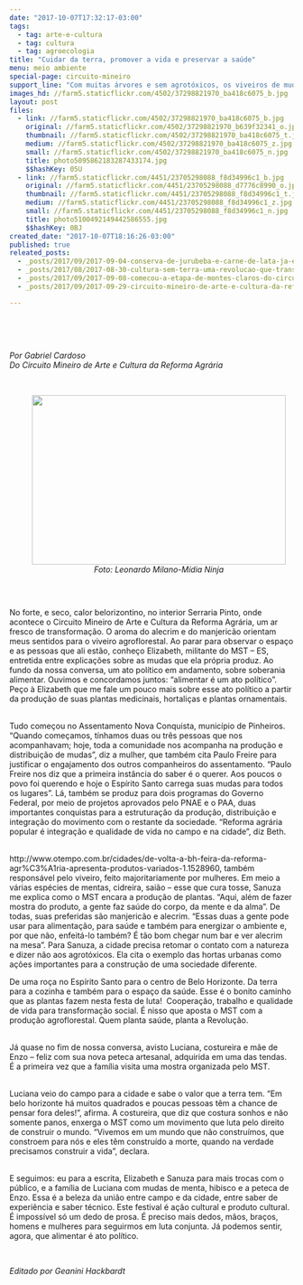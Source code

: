 ```yaml
---
date: "2017-10-07T17:32:17-03:00"
tags:
  - tag: arte-e-cultura
  - tag: cultura
  - tag: agroecologia
title: "Cuidar da terra, promover a vida e preservar a saúde"
menu: meio ambiente
special-page: circuito-mineiro
support_line: "Com muitas árvores e sem agrotóxicos, os viveiros de mudas garantem a produção agroecológica nos assentamentos do MST."
images_hd: //farm5.staticflickr.com/4502/37298821970_ba418c6075_b.jpg
layout: post
files:
  - link: //farm5.staticflickr.com/4502/37298821970_ba418c6075_b.jpg
    original: //farm5.staticflickr.com/4502/37298821970_b639f32341_o.jpg
    thumbnail: //farm5.staticflickr.com/4502/37298821970_ba418c6075_t.jpg
    medium: //farm5.staticflickr.com/4502/37298821970_ba418c6075_z.jpg
    small: //farm5.staticflickr.com/4502/37298821970_ba418c6075_n.jpg
    title: photo5095862183287433174.jpg
    $$hashKey: 05U
  - link: //farm5.staticflickr.com/4451/23705298088_f8d34996c1_b.jpg
    original: //farm5.staticflickr.com/4451/23705298088_d7776c8990_o.jpg
    thumbnail: //farm5.staticflickr.com/4451/23705298088_f8d34996c1_t.jpg
    medium: //farm5.staticflickr.com/4451/23705298088_f8d34996c1_z.jpg
    small: //farm5.staticflickr.com/4451/23705298088_f8d34996c1_n.jpg
    title: photo5100492149442586555.jpg
    $$hashKey: 0BJ
created_date: "2017-10-07T18:16:26-03:00"
published: true
releated_posts:
  - _posts/2017/09/2017-09-04-conserva-de-jurubeba-e-carne-de-lata-ja-experimentou.md
  - _posts/2017/08/2017-08-30-cultura-sem-terra-uma-revolucao-que-transpoe-barreiras.md
  - _posts/2017/09/2017-09-08-comecou-a-etapa-de-montes-claros-do-circuito-mineiro-de-arte-e-cultura-da-reforma-agraria.md
  - _posts/2017/09/2017-09-29-circuito-mineiro-de-arte-e-cultura-da-reforma-agraria-chega-a-belo-horizonte.md

---
```

<p>&nbsp;</p>

<p>&nbsp;</p>

<p><em>Por Gabriel Cardoso<br />
Do Circuito Mineiro de Arte e Cultura da Reforma Agr&aacute;ria&nbsp;</em><br />
&nbsp;</p>

<div style="text-align:center">
<figure class="image" style="display:inline-block"><img alt="" height="300" src="http://farm5.staticflickr.com/4502/37298821970_ba418c6075_b.jpg" width="450" />
<figcaption><em>Foto: Leonardo Milano-M&iacute;dia Ninja</em></figcaption>
</figure>
</div>

<p>&nbsp;</p>

<p>No forte, e seco, calor belorizontino, no interior Serraria Pinto, onde acontece o Circuito Mineiro de Arte e Cultura da Reforma Agr&aacute;ria, um ar fresco de transforma&ccedil;&atilde;o. O aroma do alecrim e do manjeric&atilde;o orientam meus sentidos para o viveiro agroflorestal. Ao parar para observar o espa&ccedil;o e as pessoas que ali est&atilde;o, conhe&ccedil;o Elizabeth, militante do MST &ndash; ES, entretida entre explica&ccedil;&otilde;es sobre as mudas que ela pr&oacute;pria produz. Ao fundo da nossa conversa, um ato pol&iacute;tico em andamento, sobre soberania alimentar. Ouvimos e concordamos juntos: &ldquo;alimentar &eacute; um ato pol&iacute;tico&rdquo;. Pe&ccedil;o &agrave; Elizabeth que me fale um pouco mais sobre esse ato pol&iacute;tico a partir da produ&ccedil;&atilde;o de suas plantas medicinais, hortali&ccedil;as e plantas ornamentais.<br />
&nbsp;</p>

<p>Tudo come&ccedil;ou no Assentamento Nova Conquista, munic&iacute;pio de Pinheiros. &ldquo;Quando come&ccedil;amos, t&iacute;nhamos duas ou tr&ecirc;s pessoas que nos acompanhavam; hoje, toda a comunidade nos acompanha na produ&ccedil;&atilde;o e distribui&ccedil;&atilde;o de mudas&rdquo;, diz a mulher, que tamb&eacute;m cita Paulo Freire para justificar o engajamento dos outros companheiros do assentamento. &ldquo;Paulo Freire nos diz que a primeira inst&acirc;ncia do saber &eacute; o querer. Aos poucos o povo foi querendo e hoje o Esp&iacute;rito Santo carrega suas mudas para todos os lugares&rdquo;. L&aacute;, tamb&eacute;m se produz para dois programas do Governo Federal, por meio de projetos aprovados pelo PNAE e o PAA, duas importantes conquistas para a estrutura&ccedil;&atilde;o da produ&ccedil;&atilde;o, distribui&ccedil;&atilde;o e integra&ccedil;&atilde;o do movimento com o restante da sociedade. &ldquo;Reforma agr&aacute;ria popular &eacute; integra&ccedil;&atilde;o e qualidade de vida no campo e na cidade&rdquo;, diz Beth.<br />
&nbsp;</p>

<p>http://www.otempo.com.br/cidades/de-volta-a-bh-feira-da-reforma-agr%C3%A1ria-apresenta-produtos-variados-1.1528960, tamb&eacute;m respons&aacute;vel pelo viveiro, feito majoritariamente por mulheres. Em meio a v&aacute;rias esp&eacute;cies de mentas, cidreira, sai&atilde;o &ndash; esse que cura tosse, Sanuza me explica como o MST encara a produ&ccedil;&atilde;o de plantas. &ldquo;Aqui, al&eacute;m de fazer mostra do produto, a gente faz sa&uacute;de do corpo, da mente e da alma&rdquo;. De todas, suas preferidas s&atilde;o manjeric&atilde;o e alecrim. &ldquo;Essas duas a gente pode usar para alimenta&ccedil;&atilde;o, para sa&uacute;de e tamb&eacute;m para energizar o ambiente e, por que n&atilde;o, enfeit&aacute;-lo tamb&eacute;m? &Eacute; t&atilde;o bom chegar num bar e ver alecrim na mesa&rdquo;. Para Sanuza, a cidade precisa retomar o contato com a natureza e dizer n&atilde;o aos agrot&oacute;xicos. Ela cita o exemplo das hortas urbanas como a&ccedil;&otilde;es importantes para a constru&ccedil;&atilde;o de uma sociedade diferente.</p>

<p>De uma ro&ccedil;a no Esp&iacute;rito Santo para o centro de Belo Horizonte. Da terra para a cozinha e tamb&eacute;m para o espa&ccedil;o da sa&uacute;de. Esse &eacute; o bonito caminho que as plantas fazem nesta festa de luta!&nbsp; Coopera&ccedil;&atilde;o, trabalho e qualidade de vida para transforma&ccedil;&atilde;o social. &Eacute; nisso que aposta o MST com a produ&ccedil;&atilde;o agroflorestal. Quem planta sa&uacute;de, planta a Revolu&ccedil;&atilde;o.<br />
&nbsp;</p>

<p>J&aacute; quase no fim de nossa conversa, avisto Luciana, costureira e m&atilde;e de Enzo &ndash; feliz com sua nova peteca artesanal, adquirida em uma das tendas. &Eacute; a primeira vez que a fam&iacute;lia visita uma mostra organizada pelo MST.<br />
&nbsp;</p>

<p>Luciana veio do campo para a cidade e sabe o valor que a terra tem. &ldquo;Em belo horizonte h&aacute; muitos quadrados e poucas pessoas t&ecirc;m a chance de pensar fora deles!&rdquo;, afirma. A costureira, que diz que costura sonhos e n&atilde;o somente panos, enxerga o MST como um movimento que luta pelo direito de construir o mundo. &ldquo;Vivemos em um mundo que n&atilde;o constru&iacute;mos, que constroem para n&oacute;s e eles t&ecirc;m constru&iacute;do a morte, quando na verdade precisamos construir a vida&rdquo;, declara.&nbsp;</p>

<p><br />
E seguimos: eu para a escrita, Elizabeth e Sanuza para mais trocas com o p&uacute;blico, e a fam&iacute;lia de Luciana com mudas de menta, hibisco e a peteca de Enzo. Essa &eacute; a beleza da uni&atilde;o entre campo e da cidade, entre saber de experi&ecirc;ncia e saber t&eacute;cnico. Este festival &eacute; a&ccedil;&atilde;o cultural e produto cultural. &Eacute; imposs&iacute;vel s&oacute; um dedo de prosa. &Eacute; preciso mais dedos, m&atilde;os, bra&ccedil;os, homens e mulheres para seguirmos em luta conjunta. J&aacute; podemos sentir, agora, que alimentar &eacute; ato pol&iacute;tico.</p>

<p>&nbsp;&nbsp;</p>

<p><em>Editado por Geanini Hackbardt</em></p>

<p>&nbsp;</p>

